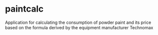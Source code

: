 # paintcalc
Application for calculating the consumption of powder paint and its price based on the formula derived by the equipment manufacturer Technomax
